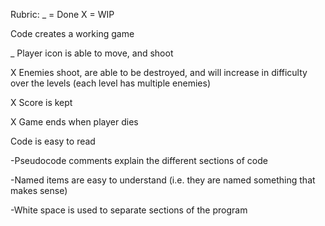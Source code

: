 Rubric:
_ = Done
X = WIP

Code creates a working game

_ Player icon is able to move, and shoot

X Enemies shoot, are able to be destroyed, and will increase in difficulty over the levels (each level has multiple enemies)

X Score is kept

X Game ends when player dies

Code is easy to read

-Pseudocode comments explain the different sections of code

-Named items are easy to understand (i.e. they are named something that makes sense)

-White space is used to separate sections of the program
 
